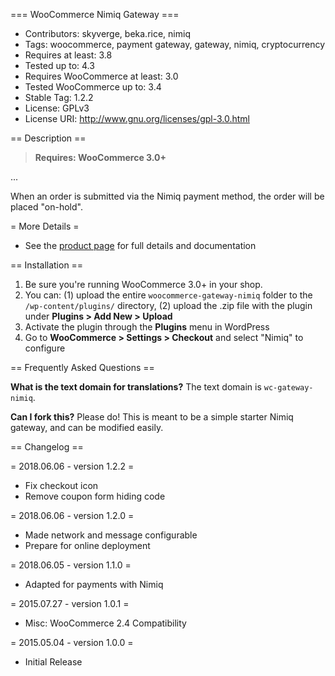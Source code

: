 === WooCommerce Nimiq Gateway ===

 - Contributors: skyverge, beka.rice, nimiq
 - Tags: woocommerce, payment gateway, gateway, nimiq, cryptocurrency
 - Requires at least: 3.8
 - Tested up to: 4.3
 - Requires WooCommerce at least: 3.0
 - Tested WooCommerce up to: 3.4
 - Stable Tag: 1.2.2
 - License: GPLv3
 - License URI: http://www.gnu.org/licenses/gpl-3.0.html

== Description ==

> **Requires: WooCommerce 3.0+**

...

When an order is submitted via the Nimiq payment method, the order will be placed "on-hold".

= More Details =
 - See the [product page](http://www.skyverge.com/product/woocommerce-offline-gateway/) for full details and documentation

== Installation ==

1. Be sure you're running WooCommerce 3.0+ in your shop.
2. You can: (1) upload the entire `woocommerce-gateway-nimiq` folder to the `/wp-content/plugins/` directory, (2) upload the .zip file with the plugin under **Plugins &gt; Add New &gt; Upload**
3. Activate the plugin through the **Plugins** menu in WordPress
4. Go to **WooCommerce &gt; Settings &gt; Checkout** and select "Nimiq" to configure

== Frequently Asked Questions ==

**What is the text domain for translations?**
The text domain is `wc-gateway-nimiq`.

**Can I fork this?**
Please do! This is meant to be a simple starter Nimiq gateway, and can be modified easily.

== Changelog ==

= 2018.06.06 - version 1.2.2 =
 * Fix checkout icon
 * Remove coupon form hiding code

= 2018.06.06 - version 1.2.0 =
 * Made network and message configurable
 * Prepare for online deployment

= 2018.06.05 - version 1.1.0 =
 * Adapted for payments with Nimiq

= 2015.07.27 - version 1.0.1 =
 * Misc: WooCommerce 2.4 Compatibility

= 2015.05.04 - version 1.0.0 =
 * Initial Release
